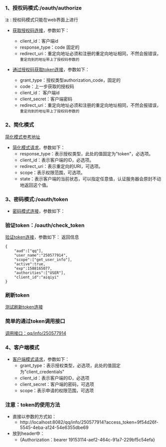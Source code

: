 ### 1、授权码模式:/oauth/authorize
`注：`授权码模式只能在web界面上进行
* [获取授权码连接](http://localhost:8082/oauth/authorize?client_id=aiqiyi&response_type=code&redirect_uri=http://localhost:8082/redirt/responseAuthorizationCode)，参数如下：
  * client_id：客户端id
  * response_type：code 固定的
  * redirect_uri：重定向地址必须和注册的重定向地址相同，不然会报错误，`重定向到的地址带上了授权码参数的`
  
* [通过授权码获取token连接](http://localhost:8082/oauth/token?grant_type=authorization_code&code=vnumxN&client_id=aiqiyi&client_secret=secret&redirect_uri=http://localhost:8082/redirt/responseAuthorizationCode)，参数如下：
  * grant_type：授权类型authorization_code，固定的
  * code：上一步获取的授权码
  * client_id： 客户端id
  * client_secret：客户端密码
  * redirect_uri：重定向地址必须和注册的重定向地址相同，不然会报错误，`重定向到的地址带上了授权码参数的`

### 2、简化模式
[简化模式参考地址](https://www.cnblogs.com/lexiaofei/p/6934447.html)
* [简化模式请求](http://localhost:8082/oauth/authorize?client_id=aiqiyi&response_type=token&redirect_uri=http://localhost:8082/redirt/responseAuthorizationCode&state=xxx)，参数如下：
    * response_type：表示授权类型，此处的值固定为"token"，必选项。
    * client_id：表示客户端的ID，必选项。
    * redirect_uri：表示重定向的URI，可选项。
    * scope：表示权限范围，可选项。
    * state：表示客户端的当前状态，可以指定任意值，认证服务器会原封不动地返回这个值。

### 3、密码模式:/oauth/token
* [密码模式连接](http://localhost:8082/oauth/token?username=admin&password=123456&grant_type=password&scope=get_user_info&client_id=aiqiyi&client_secret=secret)，参数如下：


### 验证token：/oauth/check_token
[验证token连接](http://localhost:8082/oauth/check_token?token=0901662c-b41e-4ffa-a7db-3f720daa7cb2)，参数如下：
返回信息 
````
{
    "aud":["qq"],
    "user_name":"250577914",
    "scope":["get_user_info"],
    "active":true,
    "exp":1588165077,
    "authorities":["USER"],
    "client_id":"aiqiyi"
}
````

### 刷新token
[测试刷新token连接](http://localhost:8082/oauth/token?grant_type=refresh_token&refresh_token=6c6c4d32-a274-4378-a0cd-b43720f152dd&client_id=aiqiyi&client_secret=secret)


### 简单的通过token调用接口
[调用接口：qq/info/250577914](http://localhost:8082/qq/info/250577914?access_token=9f54d26f-5545-4eba-a124-54e6355dbe69)

### 4、客户端模式
* [客户端模式请求](http://localhost:8082/oauth/token?grant_type=client_credentials&client_id=aiqiyi&client_secret=secret&redirect_uri=http://localhost:8082/redirt/responseAuthorizationCode)，参数如下：
    * grant_type：表示授权类型，必选项，此处的值固定为"client_credentials"
    * client_id：表示客户端的ID，必选项
    * client_secret：客户端的密码，可选项
    * scope：表示申请的权限范围，可选项



### 注意：token的使用方法 
-  直接以参数的方式如：
    * http://localhost:8082/qq/info/250577914?access_token=9f54d26f-5545-4eba-a124-54e6355dbe69
- 放到header中：
    * {Authorization：bearer 19153114-aef2-464c-91a7-229bf5c54efa}